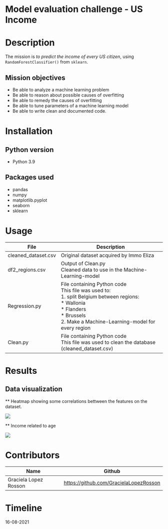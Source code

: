 # Model evaluation challenge - US Income

# Description
The mission is *to predict the income of every US citizen*, using `RandomForestClassifier()` from `sklearn`.   

## Mission objectives

- Be able to analyze a machine learning problem
- Be able to reason about possible causes of overfitting
- Be able to remedy the causes of overfitting
- Be able to tune parameters of a machine learning model
- Be able to write clean and documented code.

# Installation

## Python version
* Python 3.9


## Packages used
* pandas
* numpy
* matplotlib.pyplot
* seaborn
* sklearn

# Usage
| File                | Description                                                    |
|---------------------|----------------------------------------------------------------|
| cleaned_dataset.csv | Original dataset acquired by Immo Eliza                        |
| df2_regions.csv     | Output of Clean.py  <br>Cleaned data to use in the Machine-Learning-model |
| Regression.py       | File containing Python code  <br>This file was used to:  <br>1. split Belgium between regions:    <br>* Wallonia  <br>* Flanders  <br>* Brussels <br>2. Make a Machine-Learning-model for every region<br> |
| Clean.py            | File containing Python code  <br>This file was used to clean the database (cleaned_dataset.csv) |


# Results

## Data visualization
** Heatmap showing some correlations bettween the features on the dataset.

![](heatmap.png)

** Income related to age

![](income_age.png)


# Contributors
| Name                  | Github                                 |
|-----------------------|----------------------------------------|
| Graciela Lopez Rosson | https://github.com/GracielaLopezRosson |
         




# Timeline
16-08-2021
